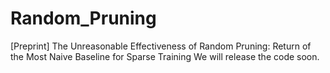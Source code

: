 # Random_Pruning
[Preprint] The Unreasonable Effectiveness of Random Pruning: Return of the Most Naive Baseline for Sparse Training
We will release the code soon.
